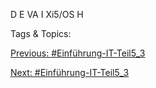 D
E
VA
I
Xi5/OS H

   Tags & Topics:
   

[Previous: #Einführung-IT-Teil5_3](Einführung-IT-Teil5_3.md)

[Next: #Einführung-IT-Teil5_3](Einführung-IT-Teil5_3.md)